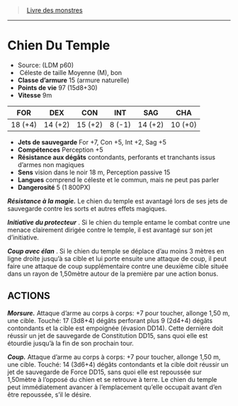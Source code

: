 ﻿> [Livre des monstres](tome_of_beasts.md)

---

# Chien Du Temple

- Source: (LDM p60)
-  Céleste de taille Moyenne (M), bon
- **Classe d’armure** 15 (armure naturelle)
- **Points de vie** 97 (15d8+30)
- **Vitesse** 9m

|FOR|DEX|CON|INT|SAG|CHA|
|---|---|---|---|---|---|
|18 (+4)|14 (+2)|15 (+2)|8 (-1)|14 (+2)|10 (+0)|

- **Jets de sauvegarde** For +7, Con +5, Int +2, Sag +5
- **Compétences** Perception +5
- **Résistance aux dégâts** contondants, perforants et tranchants issus d’armes non magiques
- **Sens** vision dans le noir 18 m, Perception passive 15
- **Langues** comprend le céleste et le commun, mais ne peut pas parler
- **Dangerosité** 5 (1 800PX)

**_Résistance à la magie._** Le chien du temple est avantagé lors de ses jets de sauvegarde contre les sorts et autres effets magiques.

**_Initiative du protecteur_** . Si le chien du temple entame le combat contre une menace clairement dirigée contre le temple, il est avantagé sur son jet d’initiative.

**_Coup avec élan_** . Si le chien du temple se déplace d’au moins 3 mètres en ligne droite jusqu’à sa cible et lui porte ensuite une attaque de coup, il peut faire une attaque de coup supplémentaire contre une deuxième cible située dans un rayon de 1,50mètre autour de la première par une action bonus.

## ACTIONS

**_Morsure._** Attaque d’arme au corps à corps: +7 pour toucher, allonge 1,50 m, une cible. Touché: 17 (3d8+4) dégâts perforant plus 9 (2d4+4) dégâts contondants et la cible est empoignée (évasion DD14). Cette dernière doit réussir un jet de sauvegarde de Constitution DD15, sans quoi elle est étourdie jusqu’à la fin de son prochain tour.

**_Coup._** Attaque d’arme au corps à corps: +7 pour toucher, allonge 1,50 m, une cible. Touché: 14 (3d6+4) dégâts contondants et la cible doit réussir un jet de sauvegarde de Force DD15, sans quoi elle est repoussée sur 1,50mètre à l’opposé du chien et se retrouve à terre. Le chien du temple peut immédiatement avancer à l’emplacement qu’elle occupait avant d’en être repoussée, s’il le désire.

